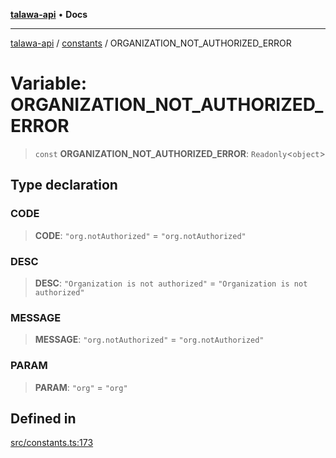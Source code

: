 [**talawa-api**](../../README.md) • **Docs**

***

[talawa-api](../../modules.md) / [constants](../README.md) / ORGANIZATION\_NOT\_AUTHORIZED\_ERROR

# Variable: ORGANIZATION\_NOT\_AUTHORIZED\_ERROR

> `const` **ORGANIZATION\_NOT\_AUTHORIZED\_ERROR**: `Readonly`\<`object`\>

## Type declaration

### CODE

> **CODE**: `"org.notAuthorized"` = `"org.notAuthorized"`

### DESC

> **DESC**: `"Organization is not authorized"` = `"Organization is not authorized"`

### MESSAGE

> **MESSAGE**: `"org.notAuthorized"` = `"org.notAuthorized"`

### PARAM

> **PARAM**: `"org"` = `"org"`

## Defined in

[src/constants.ts:173](https://github.com/PalisadoesFoundation/talawa-api/blob/fe65d855b3d1e3e4af621340e7e8bfa0325634c1/src/constants.ts#L173)
